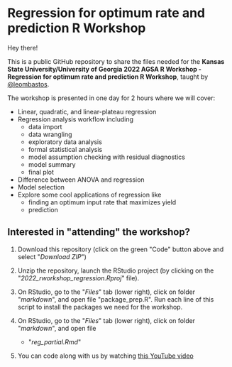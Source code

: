 # Regression for optimum rate and prediction R Workshop 

Hey there!  

This is a public GitHub repository to share the files needed for the **Kansas State University/University of Georgia 2022 AGSA R Workshop - Regression for optimum rate and prediction R Workshop**, taught by [@leombastos](https://github.com/leombastos).    

The workshop is presented in one day for 2 hours where we will cover:  
    
 - Linear, quadratic, and linear-plateau regression
 - Regression analysis workflow including  
   - data import
   - data wrangling
   - exploratory data analysis
   - formal statistical analysis
   - model assumption checking with residual diagnostics
   - model summary
   - final plot
 - Difference between ANOVA and regression
 - Model selection
 - Explore some cool applications of regression like 
     - finding an optimum input rate that maximizes yield
     - prediction


## **Interested in "attending" the workshop?**  

1. Download this repository (click on the green "Code" button above and select "*Download ZIP*")  

2. Unzip the repository, launch the RStudio project (by clicking on the "*2022_rworkshop_regression.Rproj*" file).  

3. On RStudio, go to the "*Files*" tab (lower right), click on folder "*markdown*", and open file "package_prep.R". Run each line of this script to install the packages we need for the workshop.   

4. On RStudio, go to the "*Files*" tab (lower right), click on folder "*markdown*", and open file 
    - "*reg_partial.Rmd*" 
 

4. You can code along with us by watching [this YouTube video]()  
